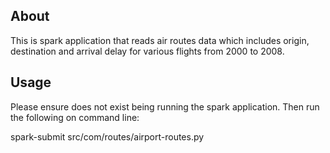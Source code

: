 ## About

This is spark application that reads air routes data which includes origin, destination and arrival delay for various flights from 2000 to 2008.

## Usage

Please ensure <output-dir> does not exist being running the spark application. Then run the following on command line:

spark-submit src/com/routes/airport-routes.py <input-dir> <output-dir>
